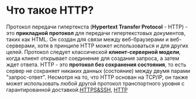 Что такое HTTP?
=====================

Протокол передачи гипертекста (**Hypertext Transfer Protocol** - HTTP) - это **прикладной протокол** для передачи гипертекстовых документов, таких как HTML. Он создан для связи между веб-браузерами и веб-серверами, хотя в принципе HTTP может использоваться и для других целей. Протокол следует классической **клиент-серверной модели**, когда клиент открывает соединение для создания запроса, а затем ждет ответа. HTTP - это **протокол без сохранения состояния**, то есть сервер не сохраняет никаких данных (состояние) между двумя парами "запрос-ответ". Несмотря на то, что HTTP основан на TCP/IP, он также может использовать любой другой протокол транспортного уровня с гарантированной доставкой.[HTTPS&SSH](https://ourtechroom.com/tech/https-vs-ssh-in-git/), [HTTP](https://developer.mozilla.org/ru/docs/Web/HTTP/Overview)
